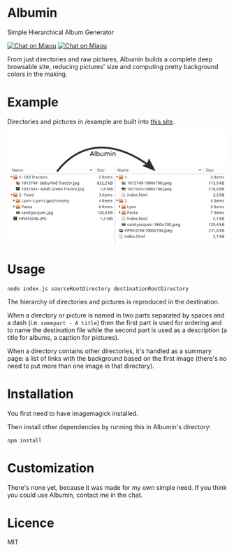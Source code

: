 # Albumin
Simple Hierarchical Album Generator

[![Chat on Miaou](https://dystroy.org/miaou/static/shields/room-en.svg?v=1)](https://dystroy.org/miaou/8?Javascript)
[![Chat on Miaou](https://dystroy.org/miaou/static/shields/room-fr.svg?v=1)](https://dystroy.org/miaou/3?Code_Croissants)

From just directories and raw pictures, Albumin builds a complete deep browsable site, reducing pictures' size and computing pretty background colors in the making.

# Example

Directories and pictures in /example are built into [this site](http://dystroy.org/albumin-example).

![file transformation](example-files.png)

# Usage

	node index.js sourceRootDirectory destinationRootDirectory

The hierarchy of directories and pictures is reproduced in the destination.

When a directory or picture is named in two parts separated by spaces and a dash (i.e. `somepart - A title`) then the first part is used for ordering and to name the destination file while the second part is used as a description (a title for albums, a caption for pictures).

When a directory contains other directories, it's handled as a summary page: a list of links with the background based on the first image (there's no need to put more than one image in that directory).

# Installation

You first need to have imagemagick installed.

Then install other dependencies by running this in Albumin's directory:

	npm install

# Customization

There's none yet, because it was made for my own simple need. If you think you could use Albumin, contact me in the chat.

# Licence

MIT
